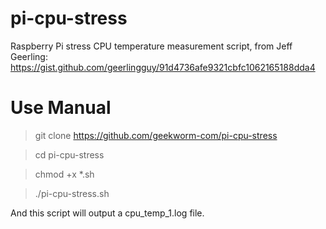 # pi-cpu-stress
Raspberry Pi stress CPU temperature measurement script, from Jeff Geerling: https://gist.github.com/geerlingguy/91d4736afe9321cbfc1062165188dda4
# Use Manual
> git clone https://github.com/geekworm-com/pi-cpu-stress

> cd pi-cpu-stress

> chmod +x *.sh

> ./pi-cpu-stress.sh

And this script will output a cpu_temp_1.log file.
